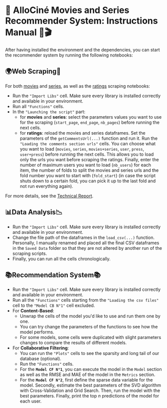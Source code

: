 # 🎦 **AlloCiné Movies and Series Recommender System: Instructions Manual** 📖🎬

After having installed the environment and the dependencies, you can start the recommender system by running the following notebooks:


## 🌍**Web Scraping**📄
For both [movies](https://github.com/Bastien-LDC/Allocine-Recommender-System/blob/master/Webscraping/Webscraping_Movies_From_AlloCine.ipynb) and [series](https://github.com/Bastien-LDC/Allocine-Recommender-System/blob/master/Webscraping/Webscraping_Series_From_AlloCine.ipynb), as well as the [ratings](https://github.com/Bastien-LDC/Allocine-Recommender-System/blob/master/Webscraping/Webscraping_Ratings_From_AlloCine.ipynb) scraping notebooks:
- Run the `"Import Libs"` cell. Make sure every library is installed correctly and available in your environment.
- Run all `"Functions"` cells.
- In the `"Launching the script"` part:
    - for **movies** and **series**: select the parameters values you want to use for the scraping (`start_page`, `end_page`, `nb_pages`) before running the next cells.
    - for **ratings**: reload the movies and series dataframes. Set the parameters of the `getCommentsUrl(...)` function and run it. Run the `"Loading the comments section urls"` cells. You can choose what you want to load (`movies`, `series`, `movies+series`, `user`, `press`, `user+press`) before running the next cells. This allows you to load only the urls you want before scraping the ratings. Finally, enter the number of maximum users you want to load (`nb_users`) for each item, the number of folds to split the movies and series urls and the fold number you want to start with (`fold_start`) (in case the script shuts down to a certain fold, you can pick it up to the last fold and not run everything again).

For more details, see the [Technical Report](https://github.com/Bastien-LDC/Allocine-Recommender-System/blob/master/Docs/Recommender_System_-_Technical_report_(V3).pdf).

## 📊**Data Analysis**📉
- Run the `"Import Libs"` cell. Make sure every library is installed correctly and available in your environment.
- Change the file path of the dataframes in the `load_csv(...)` function. Personally, I manually renamed and placed all the final CSV dataframes in the `Saved Data` folder so that they are not altered by another run of the scraping scripts. 
- Finally, you can run all the cells chronologically.

## 📚**Recommendation System**📚
- Run the `"Import Libs"` cell. Make sure every library is installed correctly and available in your environment.
- Run all the `"Functions"` cells starting from the `"Loading the csv files"` cell to the `"Model CB N°1"` cell excluded.
- For **Content-Based**:
    - Unwrap the cells of the model you'd like to use and run them one by one.
    - You can try change the parameters of the functions to see how the model performs.
    - For some models, some cells were duplicated with slight parameters changes to compare the results of different models.
- For **Collaborative Filtering**:
    - You can run the `"Plots"` cells to see the sparsity and long tail of our database (optional).
    - Run the `"Functions"` cells.
    - For the **`Model CF N°1`**, you can execute the model in the `Model` section as well as the RMSE and MAE of the model in the `Metrics` section.
    - For the **`Model CF N°2`**, first define the sparse data variable for the model. Secondly, estimate the best parameters of the SVD algorithm with Cross-Validation and Grid Search. Then, run the model with the best parameters. Finally, print the top *n* predictions of the model for each user. 

